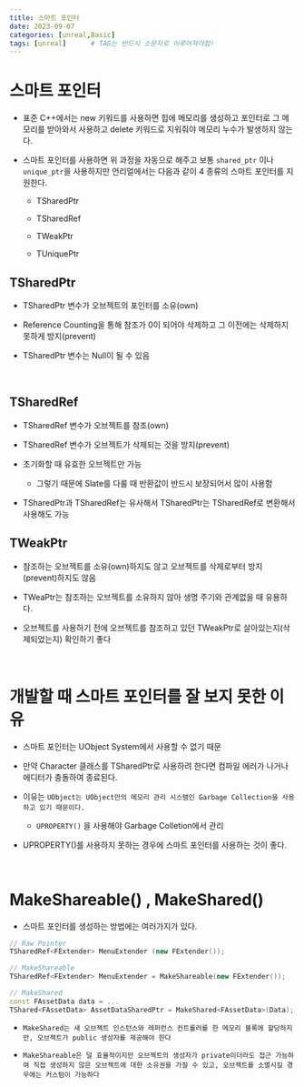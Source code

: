 ```yaml
---
title: 스마트 포인터
date: 2023-09-07
categories: [unreal,Basic]
tags: [unreal]		# TAG는 반드시 소문자로 이루어져야함!
---
```


**스마트 포인터**
===========

* 표준 C++에서는 new 키워드를 사용하면 힙에 메모리를 생성하고 포인터로 그 메모리를 받아와서 사용하고 delete 키워드로 지워줘야 메모리 누수가 발생하지 않는다.

* 스마트 포인터를 사용하면 위 과정을 자동으로 해주고 보통 `shared_ptr` 이나 `unique_ptr`을 사용하지만 언리얼에서는 다음과 같이 4 종류의 스마트 포인터를 지원한다.

  * TSharedPtr

  * TSharedRef

  * TWeakPtr

  * TUniquePtr



## TSharedPtr

* TSharedPtr 변수가 오브젝트의 포인터를 소유(own)

* Reference Counting을 통해 참조가 0이 되어야 삭제하고 그 이전에는 삭제하지 못하게 방지(prevent)

* TSharedPtr 변수는 Null이 될 수 있음

<br>

## TSharedRef

* TSharedRef 변수가 오브젝트를 참조(own)

* TSharedRef 변수가 오브젝트가 삭제되는 것을 방지(prevent)

* 초기화할 때 유효한 오브젝트만 가능

  * 그렇기 때문에 Slate를 다룰 때 반환값이 반드시 보장되어서 많이 사용함

* TSharedPtr과 TSharedRef는 유사해서 TSharedPtr는 TSharedRef로 변환해서 사용해도 가능


## TWeakPtr

* 참조하는 오브젝트를 소유(own)하지도 않고 오브젝트를 삭제로부터 방지(prevent)하지도 않음

* TWeaPtr는 참조하는 오브젝트를 소유하지 않아 생명 주기와 관계없을 때 유용하다.

* 오브젝트를 사용하기 전에 오브젝트를 참조하고 있던 TWeakPtr로 살아있는지(삭제되었는지) 확인하기 좋다

<br>

**개발할 때 스마트 포인터를 잘 보지 못한 이유**
===========

* 스마트 포인터는 UObject System에서 사용할 수 없기 때문

* 만약 Character 클래스를 TSharedPtr로 사용하려 한다면 컴파일 에러가 나거나 에디터가 충돌하여 종료된다.

* 이유는 `UObject는 UObject만의 메모리 관리 시스템인 Garbage Collection을 사용하고 있기 때문이다.`

  * `UPROPERTY()` 을 사용해야 Garbage Colletion에서 관리

* UPROPERTY()를 사용하지 못하는 경우에 스마트 포인터를 사용하는 것이 좋다.

<br>

**MakeShareable() , MakeShared()**
============

* 스마트 포인터를 생성하는 방법에는 여러가지가 있다.

```c++
// Raw Pointer
TSharedRef<FExtender> MenuExtender (new FExtender());

// MakeShareable
TSharedRef<FExtender> MenuExtender = MakeShareable(new FExtender());

// MakeShared
const FAssetData data = ...
TShared<FAssetData> AssetDataSharedPtr = MakeShared<FAssetData>(Data);
```

* `MakeShared는 새 오브젝트 인스턴스와 레퍼런스 컨트롤러를 한 메모리 블록에 할당하지만, 오브젝트가 public 생성자를 제공해야 한다`

* `MakeShareable은 덜 효율적이지만 오브젝트의 생성자가 private이더라도 접근 가능하여 직접 생성하지 않은 오브젝트에 대한 소유권을 가질 수 있고, 오브젝트를 소멸시킬 경우에는 커스텀이 가능하다`